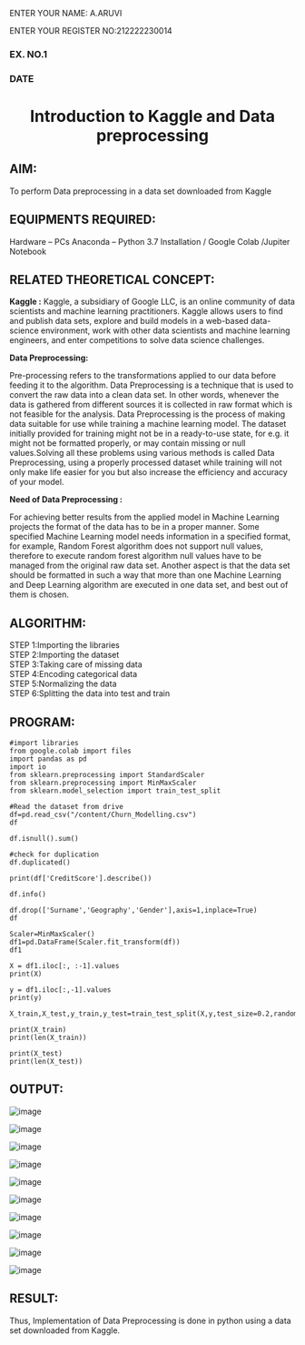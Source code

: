 ENTER YOUR NAME: A.ARUVI

ENTER YOUR REGISTER NO:212222230014
<H3>EX. NO.1</H3>
<H3>DATE</H3>
<H1 ALIGN =CENTER> Introduction to Kaggle and Data preprocessing</H1>

## AIM:

To perform Data preprocessing in a data set downloaded from Kaggle

## EQUIPMENTS REQUIRED:
Hardware – PCs
Anaconda – Python 3.7 Installation / Google Colab /Jupiter Notebook

## RELATED THEORETICAL CONCEPT:

**Kaggle :**
Kaggle, a subsidiary of Google LLC, is an online community of data scientists and machine learning practitioners. Kaggle allows users to find and publish data sets, explore and build models in a web-based data-science environment, work with other data scientists and machine learning engineers, and enter competitions to solve data science challenges.

**Data Preprocessing:**

Pre-processing refers to the transformations applied to our data before feeding it to the algorithm. Data Preprocessing is a technique that is used to convert the raw data into a clean data set. In other words, whenever the data is gathered from different sources it is collected in raw format which is not feasible for the analysis.
Data Preprocessing is the process of making data suitable for use while training a machine learning model. The dataset initially provided for training might not be in a ready-to-use state, for e.g. it might not be formatted properly, or may contain missing or null values.Solving all these problems using various methods is called Data Preprocessing, using a properly processed dataset while training will not only make life easier for you but also increase the efficiency and accuracy of your model.

**Need of Data Preprocessing :**

For achieving better results from the applied model in Machine Learning projects the format of the data has to be in a proper manner. Some specified Machine Learning model needs information in a specified format, for example, Random Forest algorithm does not support null values, therefore to execute random forest algorithm null values have to be managed from the original raw data set.
Another aspect is that the data set should be formatted in such a way that more than one Machine Learning and Deep Learning algorithm are executed in one data set, and best out of them is chosen.


## ALGORITHM:
STEP 1:Importing the libraries<BR>
STEP 2:Importing the dataset<BR>
STEP 3:Taking care of missing data<BR>
STEP 4:Encoding categorical data<BR>
STEP 5:Normalizing the data<BR>
STEP 6:Splitting the data into test and train<BR>

##  PROGRAM:
```
#import libraries
from google.colab import files
import pandas as pd
import io
from sklearn.preprocessing import StandardScaler
from sklearn.preprocessing import MinMaxScaler
from sklearn.model_selection import train_test_split

#Read the dataset from drive
df=pd.read_csv("/content/Churn_Modelling.csv")
df

df.isnull().sum()

#check for duplication
df.duplicated()

print(df['CreditScore'].describe())

df.info()

df.drop(['Surname','Geography','Gender'],axis=1,inplace=True)
df

Scaler=MinMaxScaler()
df1=pd.DataFrame(Scaler.fit_transform(df))
df1

X = df1.iloc[:, :-1].values
print(X)

y = df1.iloc[:,-1].values
print(y)

X_train,X_test,y_train,y_test=train_test_split(X,y,test_size=0.2,random_state=25)

print(X_train)
print(len(X_train))

print(X_test)
print(len(X_test))
```



## OUTPUT:
![image](https://github.com/user-attachments/assets/1dd24821-c05c-49a9-94e2-c58f9cd55b74)

![image](https://github.com/user-attachments/assets/3e44f489-98a8-49e6-b32d-c8b594f0162b)

![image](https://github.com/user-attachments/assets/7a10a7c9-27f9-4c0c-944c-c29693d4a818)

![image](https://github.com/user-attachments/assets/d6df48ca-2cf2-4503-9dad-21724ccdef0c)

![image](https://github.com/user-attachments/assets/df7a199a-1eb9-4532-ab99-439aca853aca)

![image](https://github.com/user-attachments/assets/60a83fff-f2a0-4052-a47a-10fcae60c7cf)

![image](https://github.com/user-attachments/assets/284185eb-02ef-4684-be45-db35a4ce9719)

![image](https://github.com/user-attachments/assets/10d4dbf6-1409-45a7-9a0a-e27d997ad851)

![image](https://github.com/user-attachments/assets/dc8f363f-07b7-4834-aa44-153765e2250a)

![image](https://github.com/user-attachments/assets/737a0476-42b9-4235-aa9d-9d02838fc3ff)

## RESULT:
Thus, Implementation of Data Preprocessing is done in python  using a data set downloaded from Kaggle.


